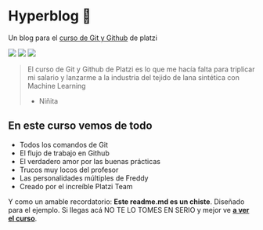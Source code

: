 # Hyperblog 💚
Un blog para el [curso de Git y Github](https://platzi.com/cursos/git-github/  "curso de git y github") de platzi

![](https://img.shields.io/github/stars/Marlonrey13/hyperblog) ![](https://img.shields.io/github/forks/Marlonrey13/hyperblog) ![](https://img.shields.io/github/tag/Marlonrey13/hyperblog)

> El curso de Git y Github de Platzi es lo que me hacía falta para triplicar mi salario y lanzarme a la industria del tejido de lana sintética con Machine Learning
> - Niñita

## En este curso vemos de todo
* Todos los comandos de Git
* El flujo de trabajo en Github
* El verdadero amor por las buenas prácticas
* Trucos muy locos del profesor
* Las personalidades múltiples de Freddy
* Creado por el increíble Platzi Team


Y como un amable recordatorio: **Este readme.md es un chiste**.  Diseñado para el ejemplo. Si llegas acá NO TE LO TOMES EN SERIO y mejor ve [**a ver el curso**](https://platzi.com/cursos/git-github/ "a ver el curso").